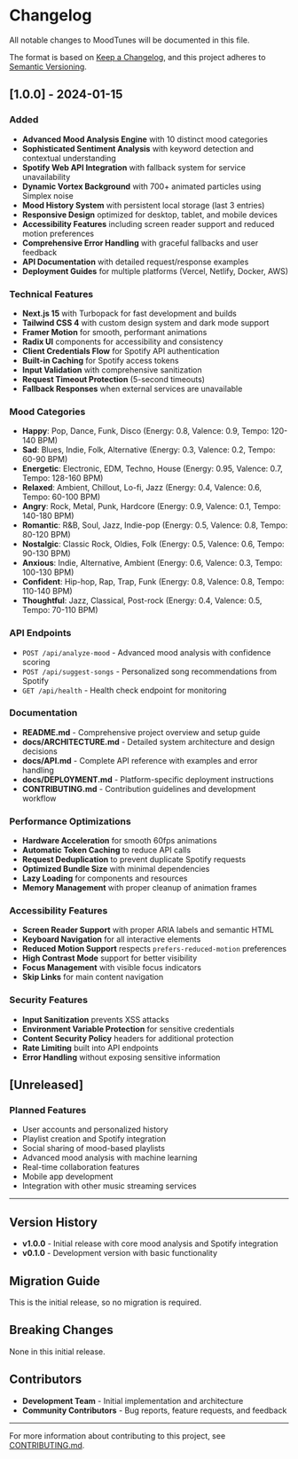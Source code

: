 # Changelog

All notable changes to MoodTunes will be documented in this file.

The format is based on [Keep a Changelog](https://keepxachangelog.com/en/1.0.0/),
and this project adheres to [Semantic Versioning](https://semver.org/spec/v2.0.0.html).

## [1.0.0] - 2024-01-15

### Added

- **Advanced Mood Analysis Engine** with 10 distinct mood categories
- **Sophisticated Sentiment Analysis** with keyword detection and contextual understanding
- **Spotify Web API Integration** with fallback system for service unavailability
- **Dynamic Vortex Background** with 700+ animated particles using Simplex noise
- **Mood History System** with persistent local storage (last 3 entries)
- **Responsive Design** optimized for desktop, tablet, and mobile devices
- **Accessibility Features** including screen reader support and reduced motion preferences
- **Comprehensive Error Handling** with graceful fallbacks and user feedback
- **API Documentation** with detailed request/response examples
- **Deployment Guides** for multiple platforms (Vercel, Netlify, Docker, AWS)

### Technical Features

- **Next.js 15** with Turbopack for fast development and builds
- **Tailwind CSS 4** with custom design system and dark mode support
- **Framer Motion** for smooth, performant animations
- **Radix UI** components for accessibility and consistency
- **Client Credentials Flow** for Spotify API authentication
- **Built-in Caching** for Spotify access tokens
- **Input Validation** with comprehensive sanitization
- **Request Timeout Protection** (5-second timeouts)
- **Fallback Responses** when external services are unavailable

### Mood Categories

- **Happy**: Pop, Dance, Funk, Disco (Energy: 0.8, Valence: 0.9, Tempo: 120-140 BPM)
- **Sad**: Blues, Indie, Folk, Alternative (Energy: 0.3, Valence: 0.2, Tempo: 60-90 BPM)
- **Energetic**: Electronic, EDM, Techno, House (Energy: 0.95, Valence: 0.7, Tempo: 128-160 BPM)
- **Relaxed**: Ambient, Chillout, Lo-fi, Jazz (Energy: 0.4, Valence: 0.6, Tempo: 60-100 BPM)
- **Angry**: Rock, Metal, Punk, Hardcore (Energy: 0.9, Valence: 0.1, Tempo: 140-180 BPM)
- **Romantic**: R&B, Soul, Jazz, Indie-pop (Energy: 0.5, Valence: 0.8, Tempo: 80-120 BPM)
- **Nostalgic**: Classic Rock, Oldies, Folk (Energy: 0.5, Valence: 0.6, Tempo: 90-130 BPM)
- **Anxious**: Indie, Alternative, Ambient (Energy: 0.6, Valence: 0.3, Tempo: 100-130 BPM)
- **Confident**: Hip-hop, Rap, Trap, Funk (Energy: 0.8, Valence: 0.8, Tempo: 110-140 BPM)
- **Thoughtful**: Jazz, Classical, Post-rock (Energy: 0.4, Valence: 0.5, Tempo: 70-110 BPM)

### API Endpoints

- `POST /api/analyze-mood` - Advanced mood analysis with confidence scoring
- `POST /api/suggest-songs` - Personalized song recommendations from Spotify
- `GET /api/health` - Health check endpoint for monitoring

### Documentation

- **README.md** - Comprehensive project overview and setup guide
- **docs/ARCHITECTURE.md** - Detailed system architecture and design decisions
- **docs/API.md** - Complete API reference with examples and error handling
- **docs/DEPLOYMENT.md** - Platform-specific deployment instructions
- **CONTRIBUTING.md** - Contribution guidelines and development workflow

### Performance Optimizations

- **Hardware Acceleration** for smooth 60fps animations
- **Automatic Token Caching** to reduce API calls
- **Request Deduplication** to prevent duplicate Spotify requests
- **Optimized Bundle Size** with minimal dependencies
- **Lazy Loading** for components and resources
- **Memory Management** with proper cleanup of animation frames

### Accessibility Features

- **Screen Reader Support** with proper ARIA labels and semantic HTML
- **Keyboard Navigation** for all interactive elements
- **Reduced Motion Support** respects `prefers-reduced-motion` preferences
- **High Contrast Mode** support for better visibility
- **Focus Management** with visible focus indicators
- **Skip Links** for main content navigation

### Security Features

- **Input Sanitization** prevents XSS attacks
- **Environment Variable Protection** for sensitive credentials
- **Content Security Policy** headers for additional protection
- **Rate Limiting** built into API endpoints
- **Error Handling** without exposing sensitive information

## [Unreleased]

### Planned Features

- User accounts and personalized history
- Playlist creation and Spotify integration
- Social sharing of mood-based playlists
- Advanced mood analysis with machine learning
- Real-time collaboration features
- Mobile app development
- Integration with other music streaming services

---

## Version History

- **v1.0.0** - Initial release with core mood analysis and Spotify integration
- **v0.1.0** - Development version with basic functionality

## Migration Guide

This is the initial release, so no migration is required.

## Breaking Changes

None in this initial release.

## Contributors

- **Development Team** - Initial implementation and architecture
- **Community Contributors** - Bug reports, feature requests, and feedback

---

For more information about contributing to this project, see [CONTRIBUTING.md](CONTRIBUTING.md).
